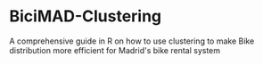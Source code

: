 # BiciMAD-Clustering
A comprehensive guide in R on how to use clustering to make Bike distribution more efficient for Madrid's bike rental system
